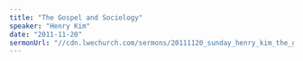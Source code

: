 ```yaml
---
title: "The Gospel and Sociology"
speaker: "Henry Kim"
date: "2011-11-20"
sermonUrl: "//cdn.lwechurch.com/sermons/20111120_sunday_henry_kim_the_gospel_and_sociology.mp3"
---
```

